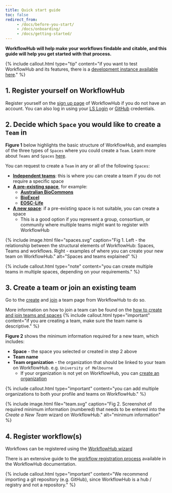 ```yaml
---
title: Quick start guide
toc: false
redirect_from: 
     - /docs/before-you-start/
     - /docs/onboarding/
     - /docs/getting-started/
---
```



**WorkflowHub will help make your workflows findable and citable, and this guide will help you get started with that process.**

{% include callout.html type="tip" content="if you want to test WorkflowHub and its features, there is a [development instance available here](https://dev.workflowhub.eu/)." %}

## 1. Register yourself on WorkflowHub

Register yourself on the [sign up page](https://workflowhub.eu/signup) of WorkflowHub if you do not have an account. You can also log in using your [LS Login](https://lifescience-ri.eu/ls-login/) or [GitHub](https://github.com/) credentials.


## 2. Decide which `Space` you would like to create a `Team` in

**Figure 1** below highlights the basic structure of WorkflowHub, and examples of the three types of `Spaces` where you could create a `Team`. Learn more about `Teams` and `Spaces` [here](/docs/space-team-organisation).

You can request to create a `Team` in any or all of the following `Spaces`:

- [**Independent teams**](https://workflowhub.eu/programmes/3): this is where you can create a team if you do not require a specific space
- [**A pre-existing space**](https://workflowhub.eu/programmes), for example:
     * [**Australian BioCommons**](https://workflowhub.eu/programmes/8)
     * [**BioExcel**](https://workflowhub.eu/programmes/2)
     * [**EOSC-Life**](https://workflowhub.eu/programmes/6)
- [**A new space**](https://workflowhub.eu/programmes/new): if a pre-existing space is not suitable, you can create a space
     * This is a good option if you represent a group, consortium, or community where multiple teams might want to register with WorkflowHub

{% include image.html file="spaces.svg" caption="Fig 1. Left - the relationship between the structural elements of WorkflowHub: Spaces, Teams and workflows. Right - examples of where you can create your new team on WorkflowHub." alt="Spaces and teams explained" %}

{% include callout.html type="note" content="you can create multiple teams in multiple spaces, depending on your requirements." %}


## 3. Create a team or join an existing team

Go to the [create](https://workflowhub.eu/projects/guided_create) and [join](https://workflowhub.eu/projects/guided_join) a team page from WorkflowHub to do so.

More information on how to join a team can be found on the [how to create and join teams and spaces](/docs/join-create-teams-spaces)
{% include callout.html type="important" content="if you are creating a team, make sure the team name is descriptive." %}


**Figure 2** shows the minimum information required for a new team, which includes:

- **Space** - the space you selected or created in step 2 above
- **Team name**
- **Team organization** - the organization that should be linked to your team on WorkflowHub. e.g. `University of Melbourne`
     * If your organization is not yet on WorkflowHub, you can [create an organization](https://workflowhub.eu/institutions/new)

{% include callout.html type="important" content="you can add multiple organizations to both your profile and teams on WorkflowHub." %}

{% include image.html file="team.svg" caption="Fig 2. Screenshot of required minimum information (numbered) that needs to be entered into the *Create a New Team* wizard on WorkflowHub." alt="minimum information" %}


## 4. Register workflow(s) 

Workflows can be registered using the [WorkflowHub wizard](https://workflowhub.eu/workflows/new)

There is an extensive guide to the [workflow registration process](/docs/registering-a-workflow/) available in the WorkflowHub documentation.

{% include callout.html type="important" content="We recommend importing a git repository (e.g. GitHub), since WorkflowHub is a hub / registry and not a repository." %}
